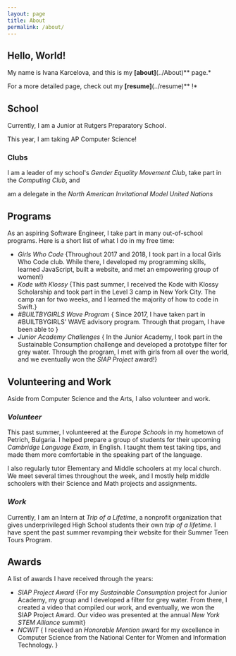 ```yaml
---
layout: page
title: About
permalink: /about/
---
```

## Hello, World!

My name is Ivana Karcelova, and this is my **[about]**(../About)** page.*

For a more detailed page, check out my **[resume]**(../resume)** !*

## School
Currently, I am a Junior at Rutgers Preparatory School.

This year, I am taking AP Computer Science!

### Clubs
I am a leader of my school's *Gender Equality Movement Club*, take part in the *Computing Club*, and

am a delegate in the *North American Invitational Model United Nations*

## Programs
As an aspiring Software Engineer, I take part in many out-of-school programs. Here is a short list of what I do in my free time:
- _Girls Who Code_
  {Throughout 2017 and 2018, I took part in a local Girls Who Code club. While there, I developed my programming skills, learned JavaScript,
    built a website, and met an empowering group of women!}
- _Kode with Klossy_
  {This past summer, I received the Kode with Klossy Scholarship and took part in the Level 3 camp in New York City. The camp ran for
    two weeks, and I learned the majority of how to code in Swift.}
- _#BUILTBYGIRLS Wave Program_
  { Since 2017, I have taken part in #BUILTBYGIRLS' WAVE advisory program. Through that progam, I have been able to }
- _Junior Academy Challenges_
  { In the Junior Academy, I took part in the Sustainable Consumption challenge and developed a prototype filter for grey water.
    Through the program, I met with girls from all over the world, and we eventually won the *SIAP Project* award!}

## Volunteering and Work
Aside from Computer Science and the Arts, I also volunteer and work.

### _Volunteer_
This past summer, I volunteered at the *Europe Schools* in my hometown of Petrich, Bulgaria. I helped prepare a group of students for their
upcoming _Cambridge Language Exam_, in English. I taught them test taking tips, and made them more comfortable in the speaking part of the language.

I also regularly tutor Elementary and Middle schoolers at my local church. We meet several times throughout the week, and  I mostly help middle schoolers with their Science and Math projects and assignments.

### _Work_
Currently, I am an Intern at *Trip of a Lifetime*, a nonprofit organization that gives underprivileged High School students their own _trip of a lifetime_. I have spent the past summer revamping their website for their Summer Teen Tours Program.

## Awards
A list of awards I have received through the years:
- _SIAP Project Award_
{For my _Sustainable Consumption_ project for Junior Academy, my group and I developed a filter for grey water. From there, I created a video
  that compiled our work, and eventually, we won the SIAP Project Award. Our video was presented at the annual _*New York STEM Alliance*_ summit}
- _NCWIT_
{ I received an _*Honorable Mention*_ award for my excellence in Computer Science from the National Center for Women and Information Technology.
}
